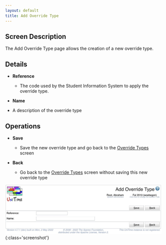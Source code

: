 ```yaml
---
layout: default
title: Add Override Type
---
```



## Screen Description


 The Add Override Type page allows the creation of a new override type.

## Details

* **Reference**
	* The code used by the Student Information System to apply the override type.

* **Name**

* A description of the override type

## Operations

* **Save**
	* Save the new override type and go back to the [Override Types](override-types) screen

* **Back**
	* Go back to the [Override Types](override-types) screen without saving this new override type


![Add Override Type](images/add-override-type-1.png){:class='screenshot'}

